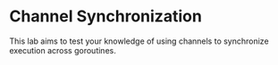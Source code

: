 # Channel Synchronization

This lab aims to test your knowledge of using channels to synchronize execution across goroutines.
